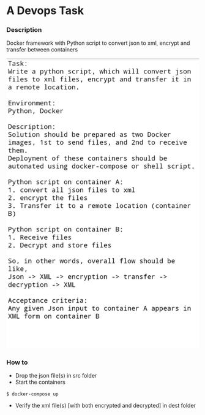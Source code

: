 # A Devops Task

### Description 
Docker framework with Python script to convert json to xml, encrypt and transfer between containers


![Devops Task Description](pytask.jpeg)

### How to
- Drop the json file(s) in src folder
- Start the containers
```
$ docker-compose up
```
- Verify the xml file(s) [with both encrypted and decrypted] in dest folder
